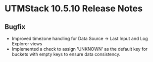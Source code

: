 # UTMStack 10.5.10 Release Notes
## Bugfix
- Improved timezone handling for Data Source -> Last Input and Log Explorer views
- Implemented a check to assign 'UNKNOWN' as the default key for buckets with empty keys to ensure data consistency.